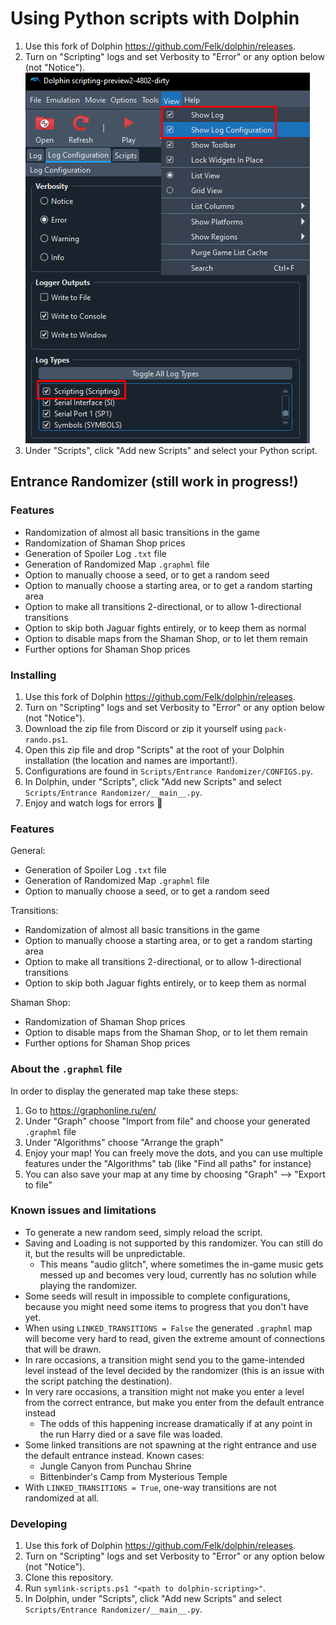 # Using Python scripts with Dolphin

1. Use this fork of Dolphin <https://github.com/Felk/dolphin/releases>.
2. Turn on "Scripting" logs and set Verbosity to "Error" or any option below (not "Notice").\
  ![Enable scripting log](./enable_scripting_log.png)
3. Under "Scripts", click "Add new Scripts" and select your Python script.

## Entrance Randomizer (still work in progress!)

### Features
- Randomization of almost all basic transitions in the game
- Randomization of Shaman Shop prices
- Generation of Spoiler Log `.txt` file
- Generation of Randomized Map `.graphml` file
- Option to manually choose a seed, or to get a random seed
- Option to manually choose a starting area, or to get a random starting area
- Option to make all transitions 2-directional, or to allow 1-directional transitions
- Option to skip both Jaguar fights entirely, or to keep them as normal
- Option to disable maps from the Shaman Shop, or to let them remain
- Further options for Shaman Shop prices

### Installing

1. Use this fork of Dolphin <https://github.com/Felk/dolphin/releases>.
2. Turn on "Scripting" logs and set Verbosity to "Error" or any option below (not "Notice").
3. Download the zip file from Discord or zip it yourself using `pack-rando.ps1`.
4. Open this zip file and drop "Scripts" at the root of your Dolphin installation (the location and names are important!).
5. Configurations are found in `Scripts/Entrance Randomizer/CONFIGS.py`.
6. In Dolphin, under "Scripts", click "Add new Scripts" and select `Scripts/Entrance Randomizer/__main__.py`.
7. Enjoy and watch logs for errors 🙂

### Features

General:

- Generation of Spoiler Log `.txt` file
- Generation of Randomized Map `.graphml` file
- Option to manually choose a seed, or to get a random seed

Transitions:

- Randomization of almost all basic transitions in the game
- Option to manually choose a starting area, or to get a random starting area
- Option to make all transitions 2-directional, or to allow 1-directional transitions
- Option to skip both Jaguar fights entirely, or to keep them as normal

Shaman Shop:

- Randomization of Shaman Shop prices
- Option to disable maps from the Shaman Shop, or to let them remain
- Further options for Shaman Shop prices

### About the `.graphml` file

In order to display the generated map take these steps:

1. Go to <https://graphonline.ru/en/>
2. Under "Graph" choose "Import from file" and choose your generated `.graphml` file
3. Under "Algorithms" choose "Arrange the graph"
4. Enjoy your map! You can freely move the dots, and you can use multiple features under the "Algorithms" tab (like "Find all paths" for instance)
5. You can also save your map at any time by choosing "Graph" --> "Export to file"

### Known issues and limitations

- To generate a new random seed, simply reload the script.
- Saving and Loading is not supported by this randomizer. You can still do it, but the results will be unpredictable.
  - This means "audio glitch", where sometimes the in-game music gets messed up and becomes very loud, currently has no solution while playing the randomizer.
- Some seeds will result in impossible to complete configurations, because you might need some items to progress that you don't have yet.
- When using `LINKED_TRANSITIONS = False` the generated `.graphml` map will become very hard to read, given the extreme amount of connections that will be drawn.
- In rare occasions, a transition might send you to the game-intended level instead of the level decided by the randomizer (this is an issue with the script patching the destination).
- In very rare occasions, a transition might not make you enter a level from the correct entrance, but make you enter from the default entrance instead
  - The odds of this happening increase dramatically if at any point in the run Harry died or a save file was loaded.
- Some linked transitions are not spawning at the right entrance and use the default entrance instead. Known cases:
  - Jungle Canyon from Punchau Shrine
  - Bittenbinder's Camp from Mysterious Temple
- With `LINKED_TRANSITIONS = True`, one-way transitions are not randomized at all.

### Developing

1. Use this fork of Dolphin <https://github.com/Felk/dolphin/releases>.
2. Turn on "Scripting" logs and set Verbosity to "Error" or any option below (not "Notice").
3. Clone this repository.
4. Run `symlink-scripts.ps1 "<path to dolphin-scripting>"`.
5. In Dolphin, under "Scripts", click "Add new Scripts" and select `Scripts/Entrance Randomizer/__main__.py`.
